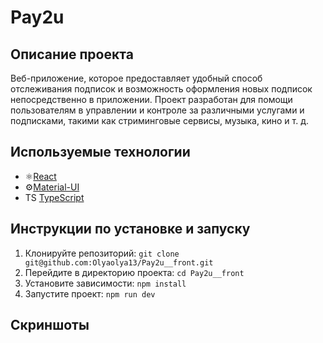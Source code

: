 # Pay2u

## Описание проекта

Веб-приложение, которое предоставляет удобный способ отслеживания подписок и возможность оформления новых подписок непосредственно в приложении. Проект разработан для помощи пользователям в управлении и контроле за различными услугами и подписками, такими как стриминговые сервисы, музыка, кино и т. д.

## Используемые технологии

- ⚛️[React](https://ru.reactjs.org/)
- ⚙️[Material-UI](https://material-ui.com/)
- TS [TypeScript](https://www.typescriptlang.org/)

## Инструкции по установке и запуску

1. Клонируйте репозиторий: `git clone git@github.com:Olyaolya13/Pay2u__front.git`
2. Перейдите в директорию проекта: `cd Pay2u__front`
3. Установите зависимости: `npm install`
4. Запустите проект: `npm run dev`

## Скриншоты
